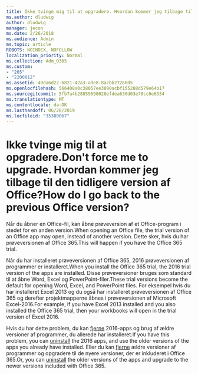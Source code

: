 ```yaml
---
title: Ikke tvinge mig til at opgradere. Hvordan kommer jeg tilbage til den tidligere version af Office?
ms.author: dludwig
author: dludwig
manager: jecon
ms.date: 2/26/2018
ms.audience: Admin
ms.topic: article
ROBOTS: NOINDEX, NOFOLLOW
localization_priority: Normal
ms.collection: Adm_O365
ms.custom:
- "265"
- "2200012"
ms.assetid: 49da6d22-6821-42a3-ade8-8acbb27260d5
ms.openlocfilehash: 566408a0c38057ee3090acbf155288d579e64b17
ms.sourcegitcommit: 5fb7a4b28859690020efdea630d03e70cc0e6334
ms.translationtype: MT
ms.contentlocale: da-DK
ms.lasthandoff: 06/28/2019
ms.locfileid: "35389067"
---
```

# <a name="dont-force-me-to-upgrade-how-do-i-go-back-to-the-previous-office-version"></a><span data-ttu-id="d1116-103">Ikke tvinge mig til at opgradere.</span><span class="sxs-lookup"><span data-stu-id="d1116-103">Don't force me to upgrade.</span></span> <span data-ttu-id="d1116-104">Hvordan kommer jeg tilbage til den tidligere version af Office?</span><span class="sxs-lookup"><span data-stu-id="d1116-104">How do I go back to the previous Office version?</span></span>

<span data-ttu-id="d1116-105">Når du åbner en Office-fil, kan åbne prøveversion af et Office-program i stedet for en anden version.</span><span class="sxs-lookup"><span data-stu-id="d1116-105">When opening an Office file, the trial version of an Office app may open, instead of another version.</span></span> <span data-ttu-id="d1116-106">Dette sker, hvis du har prøveversionen af Office 365.</span><span class="sxs-lookup"><span data-stu-id="d1116-106">This will happen if you have the Office 365 trial.</span></span>
  
<span data-ttu-id="d1116-107">Når du har installeret prøveversionen af Office 365, 2016 prøveversionen af programmer er installeret.</span><span class="sxs-lookup"><span data-stu-id="d1116-107">When you install the Office 365 trial, the 2016 trial version of the apps are installed.</span></span> <span data-ttu-id="d1116-108">Disse prøveversioner bruges som standard til at åbne Word, Excel og PowerPoint-filer.</span><span class="sxs-lookup"><span data-stu-id="d1116-108">These trial versions become the default for opening Word, Excel, and PowerPoint files.</span></span> <span data-ttu-id="d1116-109">For eksempel hvis du har installeret Excel 2013 og du også har installeret prøveversionen af Office 365 og derefter projektmapperne åbnes i prøveversionen af Microsoft Excel-2016.</span><span class="sxs-lookup"><span data-stu-id="d1116-109">For example, if you have Excel 2013 installed and you also installed the Office 365 trial, then your workbooks will open in the trial version of Excel 2016.</span></span>
  
<span data-ttu-id="d1116-110">Hvis du har dette problem, du kan [fjerne](https://support.office.com/article/9dd49b83-264a-477a-8fcc-2fdf5dbf61d8.aspx) 2016-apps og brug af ældre versioner af programmer, du allerede har installeret.</span><span class="sxs-lookup"><span data-stu-id="d1116-110">If you have this problem, you can [uninstall](https://support.office.com/article/9dd49b83-264a-477a-8fcc-2fdf5dbf61d8.aspx) the 2016 apps, and use the older versions of the apps you already have installed.</span></span> <span data-ttu-id="d1116-111">Eller du kan [fjerne](https://support.office.com/article/9dd49b83-264a-477a-8fcc-2fdf5dbf61d8.aspx) ældre versioner af programmer og opgradere til de nyere versioner, der er inkluderet i Office 365.</span><span class="sxs-lookup"><span data-stu-id="d1116-111">Or, you can [uninstall](https://support.office.com/article/9dd49b83-264a-477a-8fcc-2fdf5dbf61d8.aspx) the older versions of the apps and upgrade to the newer versions included with Office 365.</span></span>
